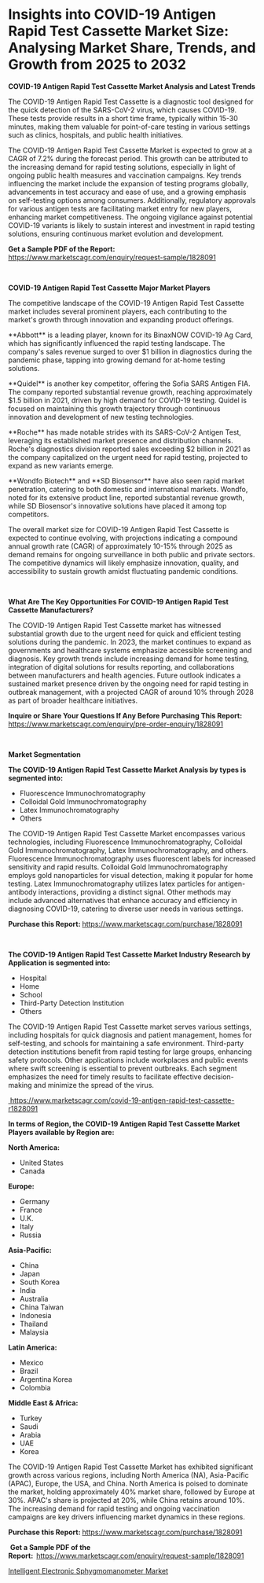 <p><h1>Insights into COVID-19 Antigen Rapid Test Cassette Market Size: Analysing Market Share, Trends, and Growth from 2025 to 2032</h1></p><p><strong>COVID-19 Antigen Rapid Test Cassette Market Analysis and Latest Trends</strong></p>
<p><p>The COVID-19 Antigen Rapid Test Cassette is a diagnostic tool designed for the quick detection of the SARS-CoV-2 virus, which causes COVID-19. These tests provide results in a short time frame, typically within 15-30 minutes, making them valuable for point-of-care testing in various settings such as clinics, hospitals, and public health initiatives.</p><p>The COVID-19 Antigen Rapid Test Cassette Market is expected to grow at a CAGR of 7.2% during the forecast period. This growth can be attributed to the increasing demand for rapid testing solutions, especially in light of ongoing public health measures and vaccination campaigns. Key trends influencing the market include the expansion of testing programs globally, advancements in test accuracy and ease of use, and a growing emphasis on self-testing options among consumers. Additionally, regulatory approvals for various antigen tests are facilitating market entry for new players, enhancing market competitiveness. The ongoing vigilance against potential COVID-19 variants is likely to sustain interest and investment in rapid testing solutions, ensuring continuous market evolution and development.</p></p>
<p><strong>Get a Sample PDF of the Report:&nbsp;</strong> <a href="https://www.marketscagr.com/enquiry/request-sample/1828091?utm_campaign=3108&utm_medium=2&utm_source=Github&utm_content=ia&utm_term=05032025&utm_id=covid-19-antigen-rapid-test-cassette">https://www.marketscagr.com/enquiry/request-sample/1828091</a></p>
<p>&nbsp;</p>
<p><strong>COVID-19 Antigen Rapid Test Cassette Major Market Players</strong></p>
<p><p>The competitive landscape of the COVID-19 Antigen Rapid Test Cassette market includes several prominent players, each contributing to the market's growth through innovation and expanding product offerings. </p><p>**Abbott** is a leading player, known for its BinaxNOW COVID-19 Ag Card, which has significantly influenced the rapid testing landscape. The company's sales revenue surged to over $1 billion in diagnostics during the pandemic phase, tapping into growing demand for at-home testing solutions.</p><p>**Quidel** is another key competitor, offering the Sofia SARS Antigen FIA. The company reported substantial revenue growth, reaching approximately $1.5 billion in 2021, driven by high demand for COVID-19 testing. Quidel is focused on maintaining this growth trajectory through continuous innovation and development of new testing technologies.</p><p>**Roche** has made notable strides with its SARS-CoV-2 Antigen Test, leveraging its established market presence and distribution channels. Roche's diagnostics division reported sales exceeding $2 billion in 2021 as the company capitalized on the urgent need for rapid testing, projected to expand as new variants emerge.</p><p>**Wondfo Biotech** and **SD Biosensor** have also seen rapid market penetration, catering to both domestic and international markets. Wondfo, noted for its extensive product line, reported substantial revenue growth, while SD Biosensor's innovative solutions have placed it among top competitors.</p><p>The overall market size for COVID-19 Antigen Rapid Test Cassette is expected to continue evolving, with projections indicating a compound annual growth rate (CAGR) of approximately 10-15% through 2025 as demand remains for ongoing surveillance in both public and private sectors. The competitive dynamics will likely emphasize innovation, quality, and accessibility to sustain growth amidst fluctuating pandemic conditions.</p></p>
<p>&nbsp;</p>
<p><strong>What Are The Key Opportunities For COVID-19 Antigen Rapid Test Cassette Manufacturers?</strong></p>
<p><p>The COVID-19 Antigen Rapid Test Cassette market has witnessed substantial growth due to the urgent need for quick and efficient testing solutions during the pandemic. In 2023, the market continues to expand as governments and healthcare systems emphasize accessible screening and diagnosis. Key growth trends include increasing demand for home testing, integration of digital solutions for results reporting, and collaborations between manufacturers and health agencies. Future outlook indicates a sustained market presence driven by the ongoing need for rapid testing in outbreak management, with a projected CAGR of around 10% through 2028 as part of broader healthcare initiatives.</p></p>
<p><strong>Inquire or Share Your Questions If Any Before Purchasing This Report:</strong> <a href="https://www.marketscagr.com/enquiry/pre-order-enquiry/1828091?utm_campaign=3108&utm_medium=2&utm_source=Github&utm_content=ia&utm_term=05032025&utm_id=covid-19-antigen-rapid-test-cassette">https://www.marketscagr.com/enquiry/pre-order-enquiry/1828091</a></p>
<p>&nbsp;</p>
<p><strong>Market Segmentation</strong></p>
<p><strong>The COVID-19 Antigen Rapid Test Cassette Market Analysis by types is segmented into:</strong></p>
<p><ul><li>Fluorescence Immunochromatography</li><li>Colloidal Gold Immunochromatography</li><li>Latex Immunochromatography</li><li>Others</li></ul></p>
<p><p>The COVID-19 Antigen Rapid Test Cassette Market encompasses various technologies, including Fluorescence Immunochromatography, Colloidal Gold Immunochromatography, Latex Immunochromatography, and others. Fluorescence Immunochromatography uses fluorescent labels for increased sensitivity and rapid results. Colloidal Gold Immunochromatography employs gold nanoparticles for visual detection, making it popular for home testing. Latex Immunochromatography utilizes latex particles for antigen-antibody interactions, providing a distinct signal. Other methods may include advanced alternatives that enhance accuracy and efficiency in diagnosing COVID-19, catering to diverse user needs in various settings.</p></p>
<p><strong>Purchase this Report:&nbsp;</strong><a href="https://www.marketscagr.com/purchase/1828091?utm_campaign=3108&utm_medium=2&utm_source=Github&utm_content=ia&utm_term=05032025&utm_id=covid-19-antigen-rapid-test-cassette">https://www.marketscagr.com/purchase/1828091</a></p>
<p>&nbsp;</p>
<p><strong>The COVID-19 Antigen Rapid Test Cassette Market Industry Research by Application is segmented into:</strong></p>
<p><ul><li>Hospital</li><li>Home</li><li>School</li><li>Third-Party Detection Institution</li><li>Others</li></ul></p>
<p><p>The COVID-19 Antigen Rapid Test Cassette market serves various settings, including hospitals for quick diagnosis and patient management, homes for self-testing, and schools for maintaining a safe environment. Third-party detection institutions benefit from rapid testing for large groups, enhancing safety protocols. Other applications include workplaces and public events where swift screening is essential to prevent outbreaks. Each segment emphasizes the need for timely results to facilitate effective decision-making and minimize the spread of the virus.</p></p>
<p><a href="https://www.marketscagr.com/covid-19-antigen-rapid-test-cassette-r1828091?utm_campaign=3108&utm_medium=2&utm_source=Github&utm_content=ia&utm_term=05032025&utm_id=covid-19-antigen-rapid-test-cassette">&nbsp;https://www.marketscagr.com/covid-19-antigen-rapid-test-cassette-r1828091</a></p>
<p><strong>In terms of Region, the COVID-19 Antigen Rapid Test Cassette Market Players available by Region are:</strong></p>
<p>
    <p> <strong> North America: </strong>
        <ul>
            <li>United States</li>
            <li>Canada</li>
        </ul>
        </p> 
    <p> <strong> Europe: </strong>
        <ul>
            <li>Germany</li>
            <li>France</li>
            <li>U.K.</li>
            <li>Italy</li>
            <li>Russia</li>
        </ul>
        </p> 
    <p> <strong> Asia-Pacific: </strong>
        <ul>
            <li>China</li>
            <li>Japan</li>
            <li>South Korea</li>
            <li>India</li>
            <li>Australia</li>
            <li>China Taiwan</li>
            <li>Indonesia</li>
            <li>Thailand</li>
            <li>Malaysia</li>
        </ul>
        </p> 
    <p> <strong> Latin America: </strong>
        <ul>
            <li>Mexico</li>
            <li>Brazil</li>
            <li>Argentina Korea</li>
            <li>Colombia</li>
        </ul>
        </p> 
    <p> <strong> Middle East & Africa: </strong>
        <ul>
            <li>Turkey</li>
            <li>Saudi</li>
            <li>Arabia</li>
            <li>UAE</li>
            <li>Korea</li>
        </ul>
    </p>
    </p>
<p><p>The COVID-19 Antigen Rapid Test Cassette Market has exhibited significant growth across various regions, including North America (NA), Asia-Pacific (APAC), Europe, the USA, and China. North America is poised to dominate the market, holding approximately 40% market share, followed by Europe at 30%. APAC's share is projected at 20%, while China retains around 10%. The increasing demand for rapid testing and ongoing vaccination campaigns are key drivers influencing market dynamics in these regions.</p></p>
<p><strong>Purchase this Report: </strong><a href="https://www.marketscagr.com/purchase/1828091?utm_campaign=3108&utm_medium=2&utm_source=Github&utm_content=ia&utm_term=05032025&utm_id=covid-19-antigen-rapid-test-cassette">https://www.marketscagr.com/purchase/1828091</a></p>
<p>&nbsp;<strong>Get a Sample PDF of the Report:&nbsp;&nbsp;</strong><a href="https://www.marketscagr.com/enquiry/request-sample/1828091?utm_campaign=3108&utm_medium=2&utm_source=Github&utm_content=ia&utm_term=05032025&utm_id=covid-19-antigen-rapid-test-cassette">https://www.marketscagr.com/enquiry/request-sample/1828091</a></p>
<p><strong></strong></p>
<p><p><a href="https://github.com/xalatieusope/Market-Research-Report-List-1/blob/main/intelligent-electronic-sphygmomanometer-market.md?utm_campaign=3108&utm_medium=2&utm_source=Github&utm_content=ia&utm_term=05032025&utm_id=covid-19-antigen-rapid-test-cassette">Intelligent Electronic Sphygmomanometer Market</a></p></p>